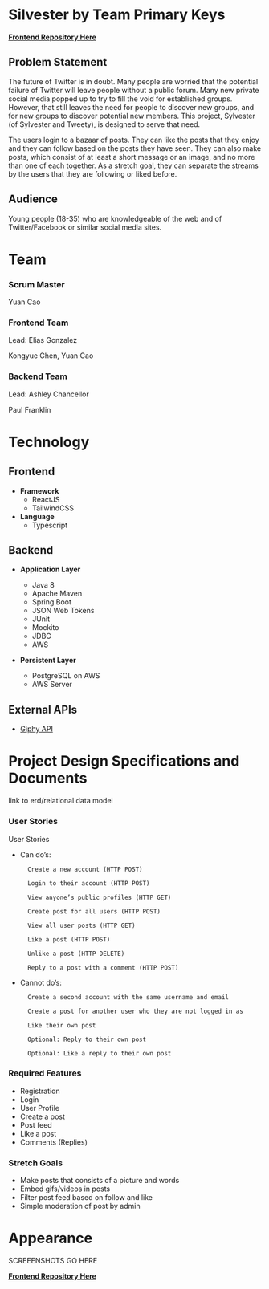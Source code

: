 
# Silvester by Team Primary Keys
**[Frontend Repository Here](https://github.com/221114-Java-React/PrimaryKeys-P2-Frontend)**

## Problem Statement 

The future of Twitter is in doubt. Many people are worried that the potential failure of Twitter will leave people without a public forum. Many new private social media popped up to try to fill the void for established groups. However, that still leaves the need for people to discover new groups, and for new groups to discover potential new members. This project, Sylvester (of Sylvester and Tweety), is designed to serve that need. 

The users login to a bazaar of posts. They can like the posts that they enjoy and they can follow based on the posts they have seen. They can also make posts, which consist of at least a short message or an image, and no more than one of each together. As a stretch goal, they can separate the streams by the users that they are following or liked before. 

## Audience 
Young people (18-35) who are knowledgeable of the web and of Twitter/Facebook or similar social media sites.

# Team
### Scrum Master 

Yuan Cao 

### Frontend Team 
Lead: Elias Gonzalez

Kongyue Chen, Yuan Cao 

### Backend Team
Lead: Ashley Chancellor 

Paul Franklin 


# Technology
## Frontend 
- **Framework** 
    - ReactJS 
    - TailwindCSS 
- **Language** 
    - Typescript 

## Backend 
- **Application Layer** 
   - Java 8 
   - Apache Maven 
   - Spring Boot 
   - JSON Web Tokens  
   - JUnit 
   - Mockito 
   - JDBC  
   - AWS 

- **Persistent Layer** 
    - PostgreSQL on AWS 
    - AWS Server 

## External APIs
- [Giphy API](https://developers.giphy.com/docs/api/)

# Project Design Specifications and Documents
link to erd/relational data model

### User Stories
User Stories 
- Can do’s: 

		Create a new account (HTTP POST) 

		Login to their account (HTTP POST) 

		View anyone’s public profiles (HTTP GET) 

		Create post for all users (HTTP POST) 

		View all user posts (HTTP GET) 

		Like a post (HTTP POST) 

		Unlike a post (HTTP DELETE) 

		Reply to a post with a comment (HTTP POST) 

- Cannot do’s: 

		Create a second account with the same username and email 
        
        Create a post for another user who they are not logged in as 
        
        Like their own post  
        
        Optional: Reply to their own post 
        
        Optional: Like a reply to their own post 

### Required Features
- Registration 
- Login 
- User Profile 
- Create a post 
- Post feed 
- Like a post 
- Comments (Replies) 

### Stretch Goals
- Make posts that consists of a picture and words 
- Embed gifs/videos in posts 
- Filter post feed based on follow and like 
- Simple moderation of post by admin 


# Appearance

SCREEENSHOTS GO HERE



**[Frontend Repository Here](https://github.com/221114-Java-React/PrimaryKeys-P2-Frontend)**